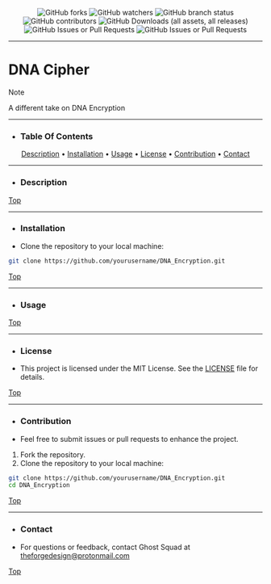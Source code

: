 <p align="center">
 <a
![GitHub Repo stars](https://img.shields.io/github/stars/BHQST/DNA_Encryption)
  
![GitHub forks](https://img.shields.io/github/forks/BHQST/DNA_Encryption)
![GitHub watchers](https://img.shields.io/github/watchers/BHQST/DNA_Encryption)
![GitHub branch status](https://img.shields.io/github/checks-status/BHQST/DNA_Encryption/main)
![GitHub contributors](https://img.shields.io/github/contributors-anon/BHQST/DNA_Encryption)
![GitHub Downloads (all assets, all releases)](https://img.shields.io/github/downloads/BHQST/DNA_Encryption/total)
![GitHub Issues or Pull Requests](https://img.shields.io/github/issues/BHQST/DNA_Encryption)
![GitHub Issues or Pull Requests](https://img.shields.io/github/issues-pr/BHQST/DNA_Encryption)
 </a>
</p>

***

# DNA Cipher
 > [!NOTE]
 > A different take on DNA Encryption 

***

 - ### Table Of Contents
<p align="center">
  <a href="#Description">Description</a> •
  <a href="#Installation">Installation</a> • 
 <a
 href="#Usage">Usage</a> •
  <a href="#License">License</a> •
  <a href="#Contribution">Contribution</a> •
<a href="#Contact">Contact</a>
</p>

***

 - ### Description
[Top](#Table-Of-Contents)

***
 
 - ### Installation 
  - Clone the repository to your local machine:

```bash
git clone https://github.com/yourusername/DNA_Encryption.git
```
[Top](#Table-Of-Contents)

***

 - ### Usage
[Top](#Table-Of-Contents)

*** 
 
 - ### License

  - This project is licensed under the MIT License. See the [LICENSE](LINCENSE) file for details.
    
[Top](#Table-Of-Contents)

***

 - ### Contribution
  - Feel free to submit issues or pull requests to enhance the project.

  1. Fork the repository.
  2. Clone the repository to your local machine:
```bash
git clone https://github.com/yourusername/DNA_Encryption.git
cd DNA_Encryption 
```
[Top](#Table-Of-Contents)

***

 - ### Contact
  - For questions or feedback, contact Ghost Squad at theforgedesign@protonmail.com

[Top](#Table-Of-Contents)
